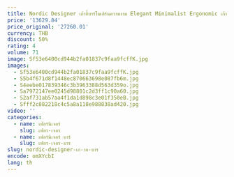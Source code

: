 ```yaml
---
title: Nordic Designer เก้าอี้บาร์โมเดิร์นความงาม Elegant Minimalist Ergonomic เก้าอี้ผ่อนคลาย Salon Bancos De Bar เฟอร์นิเจอร์ห้องครัว
price: '13629.84'
price_original: '27260.01'
currency: THB
discount: 50%
rating: 4
volume: 71
image: Sf53e6400cd944b2fa01837c9faa9fcffK.jpg
images:
  - Sf53e6400cd944b2fa01837c9faa9fcffK.jpg
  - S5b4f671d8f1448ec870663698e087fb6m.jpg
  - S4eebe017839346c3b3963388d563d359o.jpg
  - Sa7972147ee0245d98801c2d3ff1c90a60.jpg
  - S2af731ab57aa4f1da1d898c3e01f350eB.jpg
  - Sfff2c882218c4c5a8a118e988838ad420.jpg
video: ''
categories:
  - name: เฟอร์นิเจอร์
    slug: เฟอร-เจอร
  - name: เฟอร์นิเจอร์ บาร์
    slug: เฟอร-เจอร-บาร
slug: nordic-designer-เก-าอ-บาร
encode: omXYcbI
lang: th
---
```

  